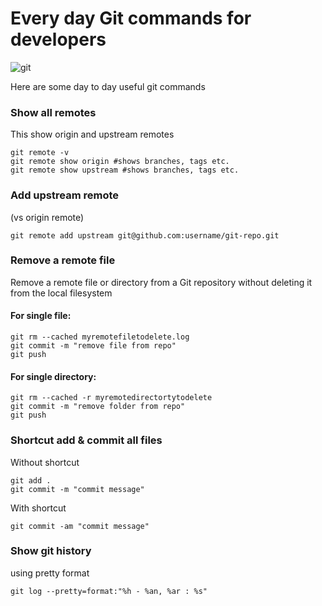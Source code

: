 # Every day Git commands for developers

![git](https://upload.wikimedia.org/wikipedia/commons/thumb/e/e0/Git-logo.svg/1280px-Git-logo.svg.png)

Here are some day to day useful git commands

### Show all remotes

This show origin and upstream remotes

```
git remote -v
git remote show origin #shows branches, tags etc.
git remote show upstream #shows branches, tags etc.
```
### Add upstream remote

(vs origin remote)

```
git remote add upstream git@github.com:username/git-repo.git
```

### Remove a remote file

Remove a remote file or directory from a Git repository without deleting it from the local filesystem

#### For single file:
```
git rm --cached myremotefiletodelete.log
git commit -m "remove file from repo"
git push
```

#### For single directory:
```
git rm --cached -r myremotedirectortytodelete
git commit -m "remove folder from repo"
git push
```

### Shortcut add & commit all files
Without shortcut
```
git add .
git commit -m "commit message"
```
With shortcut
```
git commit -am "commit message"
```

### Show git history

using pretty format
```
git log --pretty=format:"%h - %an, %ar : %s"
```
